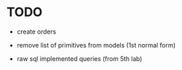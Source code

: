# TODO

- create orders

- remove list of primitives from models (1st normal form)

<!-- This task should be the last one -->

- raw sql implemented queries (from 5th lab)
